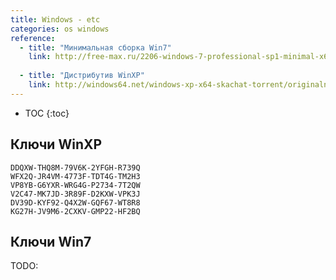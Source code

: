 ```yaml
---
title: Windows - etc
categories: os windows
reference:
  - title: "Минимальная сборка Win7"
    link: http://free-max.ru/2206-windows-7-professional-sp1-minimal-x64-v032015iso.html
    
  - title: "Дистрибутив WinXP"
    link: http://windows64.net/windows-xp-x64-skachat-torrent/originalnye-obrazy-xp/14-skachat-windows-xp-sp3-originalnyy-obraz-aktivator.html
---
```


* TOC 
{:toc}

## Ключи WinXP
```
DDQXW-THQ8M-79V6K-2YFGH-R739Q
WFX2Q-JR4VM-4773F-TDT4G-TM2H3
VP8YB-G6YXR-WRG4G-P2734-7T2QW
V2C47-MK7JD-3R89F-D2KXW-VPK3J
DV39D-KYF92-Q4X2W-GQF67-WT8R8
KG27H-JV9M6-2CXKV-GMP22-HF2BQ
```

## Ключи Win7

TODO: